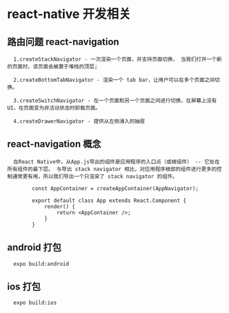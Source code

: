 # react-native 开发相关


   ## 路由问题 react-navigation

      1.createStackNavigator - 一次渲染一个页面，并支持页面切换， 当我们打开一个新的页面时，该页面会被置于堆栈的顶层;

      2.createBottomTabNavigator - 渲染一个 tab bar，让用户可以在多个页面之间切换。

      3.createSwitchNavigator - 在一个页面和另一个页面之间进行切换，在屏幕上没有 UI，在页面变为非活动状态时卸载页面。

      4.createDrawerNavigator - 提供从左侧滑入的抽屉

  ## react-navigation 概念

      在React Native中，从App.js导出的组件是应用程序的入口点（或根组件） -- 它处在所有组件的最下层。 与导出 stack navigator 相比，对应用程序根部的组件进行更多的控制通常更有用，所以我们导出一个只渲染了 stack navigator 的组件。

            const AppContainer = createAppContainer(AppNavigator);

            export default class App extends React.Component {
                render() {
                    return <AppContainer />;
                }
            }
			
  ## android 打包
  
	  expo build:android
  
  ## ios 打包
     
	  expo build:ios
  